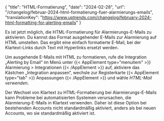 {
  "title": "HTML-Formatierung",
  "date": "2024-02-28",
  "url": "/changelog/februar-2024-html-formatierung-fuer-alarmierungs-emails",
  "translationKey": "https://www.uptrends.com/changelog/february-2024-html-formatting-for-alerting-emails"
}



Es ist jetzt möglich, die HTML-Formatierung für Alarmierungs-E-Mails zu aktivieren. Du kannst das Format ausgehender E-Mails zur Alarmierung auf HTML umstellen. Das ergibt eine einfach formatierte E-Mail, bei der Klartext-Links durch Text mit Hyperlinks ersetzt werden.

Um ausgehende E-Mails mit HTML zu formatieren, rufe die Integration „Alerting by Email“ im Menü unter {{< AppElement type="menuitem" >}} Alarmierung > Integrationen {{< /AppElement >}} auf, aktiviere das Kästchen „Integration anpassen“, wechsle zur Registerkarte {{< AppElement type="tab" >}} Anpassungen {{< /AppElement >}} und wähle *HTML-Mail verwenden*.

Der Wechsel von Klartext zu HTML-Formatierung bei Alarmierungs-E-Mails kann Probleme bei automatisierten Systemen verursachen, die Alarmierung-E-Mails in Klartext verwenden. Daher ist diese Option bei bestehenden Accounts nicht standardmäßig aktiviert, anders als bei neuen Accounts, wo sie standardmäßig aktiviert ist.